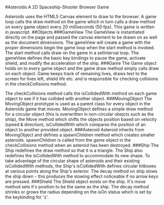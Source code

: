 #Asteroids
A 2D Spaceship-Shooter Browser Game

Asteroids uses the HTML5 Canvas element to draw to the browser. A game loop calls the draw method on the game which in turn calls a draw method on every game object every 20 milliseconds (50 fps). This game is written in javascript.
##Objects
###GameView
The GameView is instantiated directly on the page and passed the canvas element to be drawn on as well as the document dimensions. The gameView will create a game with the proper dimensions begin the game loop when the start method is invoked. The start method calls draw on the game in a setInterval loop. The gameView defines the basic key bindings to pause the game, activate shield, and modify the acceleration of the ship.
###Game
The Game object holds on to every game object and the game draw method simply calls draw on each object. Game keeps track of remaining lives, draws text to the screen for lives left, shield life etc. and is responsible for checking collisions in the checkCollisions method.

The checkCollisions method calls the isCollidedWith method on each game object to see if it has collided with another object.
###MovingObject
The MovingObject prototype is used as a parent class for every object in the Asteroids game that moves. MovingObject defines a simple draw method for a circular object (this is overwritten in non-circular obejcts such as the shiip), the Move method which shifts the objects position based on velocity (speed & direction), isCollidedWith which compares the position of an object to another provided object.
###Asteroid
Asteroid inherits from MovingObject and defines a spawnChildren method which creates smaller asteroids. spawnChildren is called from the game object in the checkCollisions method when an asteroid has been destroyed.
###Ship
The Ship redefines the draw method so that it is a triangle. The Ship also redefines the isCollidedWith method to accommodate its new shape. To take advantage of the circular shape of asteroids and their existing isCollidedWith methods, the Ship's isCollidedWith defines circular hitboxes at various points along the Ship's exterior. The decay method on ship slows the ship down - this produces the slowing effect noticeable if no arrow keys are pressed.
###Shield
The Shield object exists on the ship. It's move method sets it's position to be the same as the ship. The decay method shrinks or grows the radius depending on the isOn status which is set by the keybinding for 'z'.
